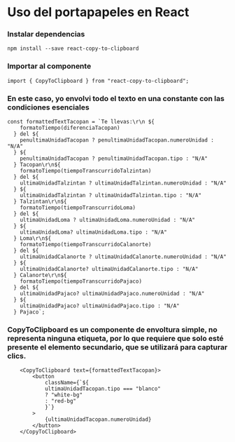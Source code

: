 # Uso del portapapeles en React

### Instalar dependencias

`npm install --save react-copy-to-clipboard`

### Importar al componente

`import { CopyToClipboard } from "react-copy-to-clipboard";`

### En este caso, yo envolvi todo el texto en una constante con las condiciones esenciales

```
const formattedTextTacopan = `Te llevas:\r\n ${
    formatoTiempo(diferenciaTacopan)
  } del ${
    penultimaUnidadTacopan ? penultimaUnidadTacopan.numeroUnidad : "N/A"
  } ${
    penultimaUnidadTacopan ? penultimaUnidadTacopan.tipo : "N/A"
  } Tacopan\r\n${
    formatoTiempo(tiempoTranscurridoTalzintan)
  } del ${
    ultimaUnidadTalzintan ? ultimaUnidadTalzintan.numeroUnidad : "N/A"
  } ${
    ultimaUnidadTalzintan ? ultimaUnidadTalzintan.tipo : "N/A"
  } Talzintan\r\n${
    formatoTiempo(tiempoTranscurridoLoma)
  } del ${
    ultimaUnidadLoma ? ultimaUnidadLoma.numeroUnidad : "N/A"
  } ${
    ultimaUnidadLoma? ultimaUnidadLoma.tipo : "N/A"
  } Loma\r\n${
    formatoTiempo(tiempoTranscurridoCalanorte)
  } del ${
    ultimaUnidadCalanorte ? ultimaUnidadCalanorte.numeroUnidad : "N/A"
  } ${
    ultimaUnidadCalanorte? ultimaUnidadCalanorte.tipo : "N/A"
  } Calanorte\r\n${
    formatoTiempo(tiempoTranscurridoPajaco)
  } del ${
    ultimaUnidadPajaco? ultimaUnidadPajaco.numeroUnidad : "N/A"
  } ${
    ultimaUnidadPajaco? ultimaUnidadPajaco.tipo : "N/A"
  } Pajaco`;
```

### CopyToClipboard es un componente de envoltura simple, no representa ninguna etiqueta, por lo que requiere que solo esté presente el elemento secundario, que se utilizará para capturar clics.

```
    <CopyToClipboard text={formattedTextTacopan}>
        <button
            className={`${
            ultimaUnidadTacopan.tipo === "blanco"
            ? "white-bg"
            : "red-bg"
            }`}
        >
            {ultimaUnidadTacopan.numeroUnidad}
        </button>
    </CopyToClipboard>
```

